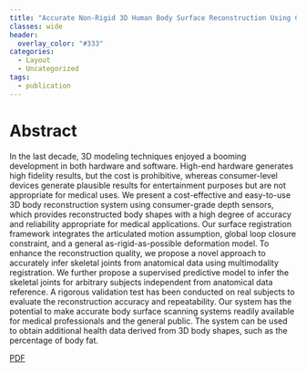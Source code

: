 ```yaml
---
title: "Accurate Non-Rigid 3D Human Body Surface Reconstruction Using Commodity Depth Sensors"
classes: wide
header:
  overlay_color: "#333"
categories:
  - Layout
  - Uncategorized
tags:
  - publication
---
```


# Abstract
In the last decade, 3D modeling techniques enjoyed a booming development in both hardware and software. High-end hardware generates high fidelity results, but the cost is prohibitive, whereas consumer-level devices generate plausible results for entertainment purposes but are not appropriate for medical uses. We present a cost-effective and easy-to-use 3D body reconstruction system using consumer-grade depth sensors, which provides reconstructed body shapes with a high degree of accuracy and reliability appropriate for medical applications. Our surface registration framework integrates the articulated motion assumption, global loop closure constraint, and a general as-rigid-as-possible deformation model. To enhance the reconstruction quality, we propose a novel approach to accurately infer skeletal joints from anatomical data using multimodality registration. We further propose a supervised predictive model to infer the skeletal joints for arbitrary subjects independent from anatomical data reference. A rigorous validation test has been conducted on real subjects to evaluate the reconstruction accuracy and repeatability. Our system has the potential to make accurate body surface scanning systems readily available for medical professionals and the general public. The system can be used to obtain additional health data derived from 3D body shapes, such as the percentage of body fat.

[PDF](http://openaccess.thecvf.com/content_WACV_2020/papers/Li_Robust_Template-Based_Non-Rigid_Motion_Tracking_Using_Local_Coordinate_Regularization_WACV_2020_paper.pdf)